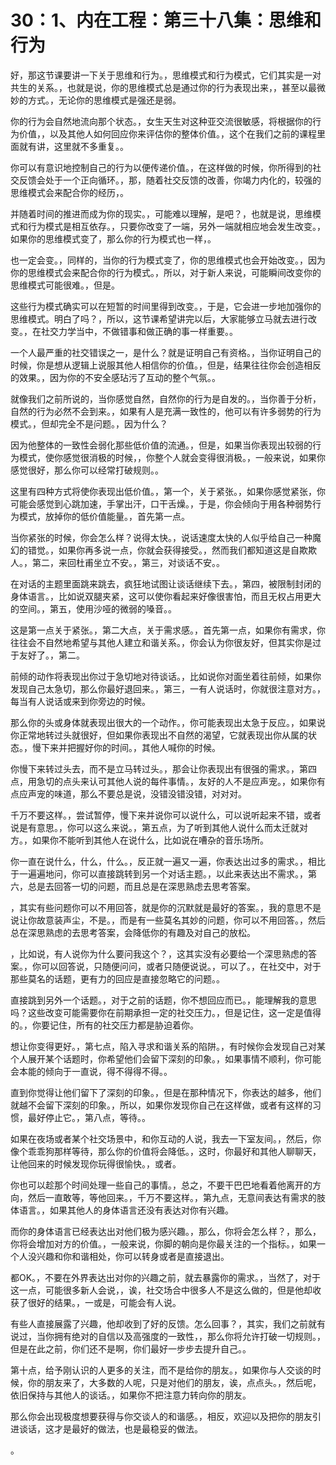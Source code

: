 # 30：1、内在工程：第三十八集：思维和行为

好，那这节课要讲一下关于思维和行为。，思维模式和行为模式，它们其实是一对共生的关系。，也就是说，你的思维模式总是通过你的行为表现出来，，甚至以最微妙的方式。，无论你的思维模式是强还是弱。

你的行为会自然地流向那个状态。，女生天生对这种亚交流很敏感，将根据你的行为价值，，以及其他人如何回应你来评估你的整体价值。，这个在我们之前的课程里面就有讲，这里就不多重复。。

你可以有意识地控制自己的行为以便传递价值。，在这样做的时候，你所得到的社交反馈会处于一个正向循环。，那，随着社交反馈的改善，你竭力内化的，较强的思维模式会来配合你的经历，。

并随着时间的推进而成为你的现实。，可能难以理解，是吧？，也就是说，思维模式和行为模式是相互依存。，只要你改变了一端，另外一端就相应地会发生改变。，如果你的思维模式变了，那么你的行为模式也一样，。

也一定会变。，同样的，当你的行为模式变了，你的思维模式也会开始改变。，因为你的思维模式会来配合你的行为模式。，所以，对于新人来说，可能瞬间改变你的思维模式可能很难。，但是。

这些行为模式确实可以在短暂的时间里得到改变。，于是，它会进一步地加强你的思维模式。明白了吗？，所以，这节课希望讲完以后，大家能够立马就去进行改变。，在社交力学当中，不做错事和做正确的事一样重要。。

一个人最严重的社交错误之一，是什么？就是证明自己有资格。，当你证明自己的时候，你是想从逻辑上说服其他人相信你的价值。，但是，结果往往你会创造相反的效果。，因为你的不安全感玷污了互动的整个气氛。。

就像我们之前所说的，当你感觉自然，自然你的行为是自发的。，当你善于分析，自然的行为必然不会到来。，如果有人是充满一致性的，他可以有许多弱势的行为模式。，但却完全不是问题。，因为什么？

因为他整体的一致性会弱化那些低价值的流通。，但是，如果当你表现出较弱的行为模式，使你感觉很消极的时候，，你整个人就会变得很消极。，一般来说，如果你感觉很好，那么你可以经常打破规则。。

这里有四种方式将使你表现出低价值。，第一个，关于紧张。，如果你感觉紧张，你可能会感觉到心跳加速，手掌出汗，口干舌燥。，于是，你会倾向于用各种弱势行为模式，放掉你的低价值能量。，首先第一点。

当你紧张的时候，你会怎么样？说得太快。，说话速度太快的人似乎给自己一种魔幻的错觉。，如果你再多说一点，你就会获得接受。，然而我们都知道这是自欺欺人。，第二，来回杜甫坐立不安。，第三，对谈话不安。。

在对话的主题里面跳来跳去，疯狂地试图让谈话继续下去。，第四，被限制封闭的身体语言。，比如说双腿夹紧，这可以使你看起来好像很害怕，而且无权占用更大的空间。，第五，使用沙哑的微弱的嗓音。。

这是第一点关于紧张。，第二大点，关于需求感。，首先第一点，如果你有需求，你往往会不自然地希望与其他人建立和谐关系。，你会认为你很友好，但其实你是过于友好了。，第二。

前倾的动作将表现出你过于急切地对待谈话。，比如说你对面坐着往前倾，如果你发现自己太急切，那么你最好退回来。，第三，一有人说话时，你就很注意对方。，每当有人说话或来到你旁边的时候。

那么你的头或身体就表现出很大的一个动作。，你可能表现出太急于反应。，如果说你正常地转过头就很好，但如果你表现出不自然的渴望，它就表现出你从属的状态。，慢下来并把握好你的时间。，其他人喊你的时候。

你慢下来转过头去，而不是立马转过头。，那会让你表现出有很强的需求。，第四点，用急切的点头来认可其他人说的每件事情。，友好的人不是应声宠。，如果你有点应声宠的味道，那么不要总是说，没错没错没错，对对对。

千万不要这样。，尝试暂停，慢下来并说你可以说什么，可以说听起来不错，或者说是有意思。，你可以这么来说。，第五点，为了听到其他人说什么而太迁就对方。，如果你不能听到其他人在说什么，比如说在嘈杂的音乐场所。

你一直在说什么，什么，什么。，反正就一遍又一遍，你表达出过多的需求。，相比于一遍遍地问，你可以直接跳转到另一个对话主题。，以此来表达出不需求。，第六，总是去回答一切的问题，而且总是在深思熟虑去思考答案。

，其实有些问题你可以不用回答，就是你的沉默就是最好的答案。，我的意思不是说让你故意装声尘，不是。，而是有一些莫名其妙的问题，你可以不用回答。，然后总在深思熟虑的去思考答案，会降低你的有趣及对自己的放松。

，比如说，有人说你为什么要问我这个？，这其实没有必要给一个深思熟虑的答案。，你可以回答说，只随便问问，或者只随便说说。，可以了。，在社交中，对于那些莫名的话题，更有力的回应是直接忽略它的问题。。

直接跳到另外一个话题。，对于之前的话题，你不想回应而已。，能理解我的意思吗？这些改变可能需要你在前期承担一定的社交压力。，但是记住，这一定是值得的。，你要记住，所有的社交压力都是胁迫着你。

想让你变得更好。，第七点，陷入寻求和谐关系的陷阱。，有时候你会发现自己对某个人展开某个话题时，你希望他们会留下深刻的印象。，如果事情不顺利，你可能会本能的倾向于一直说，得不得得不得。。

直到你觉得让他们留下了深刻的印象。，但是在那种情况下，你表达的越多，他们就越不会留下深刻的印象。，所以，如果你发现你自己在这样做，或者有这样的习惯，最好停止它。，第八点，等待。。

如果在夜场或者某个社交场景中，和你互动的人说，我去一下室友间。，然后，你像个乖乖狗那样等待，那么你的价值将会降低。，这时，你最好和其他人聊聊天，让他回来的时候发现你玩得很愉快。，或者。

你也可以趁那个时间处理一些自己的事情。，总之，不要干巴巴地看着他离开的方向，然后一直敢等，等他回来。，千万不要这样。，第九点，无意间表达有需求的肢体语言。，如果其他人的身体语言还没有表达对你有兴趣。

而你的身体语言已经表达出对他们极为感兴趣。，那么，你将会怎么样？，那么，你将会增加对方的价值。，一般来说，你脚的朝向是你最关注的一个指标。，如果一个人没兴趣和你和谐相处，你可以转身或者是直接退出。

都OK。，不要在外界表达出对你的兴趣之前，就去暴露你的需求。，当然了，对于这一点，可能很多新人会说，，诶，社交场合中很多人不是这么做的，但是他却收获了很好的结果。，一或是，可能会有人说。

有些人直接展露了兴趣，他却收到了好的反馈。怎么回事？，其实，我们之前就有说过，当你拥有绝对的自信以及高强度的一致性，，那么你将允许打破一切规则。，但是在此之前，你们还不是啊，你们最好一步步去提升自己。。

第十点，给予刚认识的人更多的关注，而不是给你的朋友。，如果你与人交谈的时候，你的朋友来了，大多数的人呢，只是对他们的朋友，诶，点点头。，然后呢，依旧保持与其他人的谈话。，如果你不把注意力转向你的朋友。

那么你会出现极度想要获得与你交谈人的和谐感。，相反，欢迎以及把你的朋友引进谈话，这才是最好的做法，也是最稳妥的做法。

。